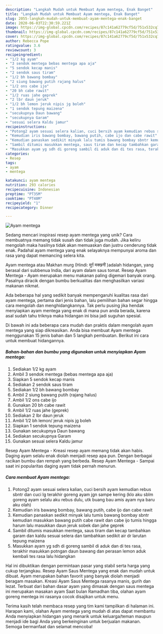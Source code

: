 ```yaml
---
description: "Langkah Mudah untuk Membuat Ayam mentega, Enak Banget"
title: "Langkah Mudah untuk Membuat Ayam mentega, Enak Banget"
slug: 2055-langkah-mudah-untuk-membuat-ayam-mentega-enak-banget
date: 2020-06-03T22:30:59.221Z
image: https://img-global.cpcdn.com/recipes/87c141a62779cf5d/751x532cq70/ayam-mentega-foto-resep-utama.jpg
thumbnail: https://img-global.cpcdn.com/recipes/87c141a62779cf5d/751x532cq70/ayam-mentega-foto-resep-utama.jpg
cover: https://img-global.cpcdn.com/recipes/87c141a62779cf5d/751x532cq70/ayam-mentega-foto-resep-utama.jpg
author: Rebecca Pope
ratingvalue: 3.6
reviewcount: 3
recipeingredient:
- "1/2 kg ayam"
- "3 sendok mentega bebas mentega apa aja"
- "5 sendok kecap manis"
- "2 sendok saus tiram"
- "1/2 bh bawang bombay"
- "2 siung bawang putih rajang halus"
- "1/2 ons cabe ijo"
- "20 bh cabe rawit"
- "1/2 ruas jahe geprek"
- "2 lbr daun jeruk"
- "1/2 bh lemon jeruk nipis jg boleh"
- "1 sendok tepung maizena"
- "secukupnya Daun bawang"
- "secukupnya Garam"
- "sesuai selera Kaldu jamur"
recipeinstructions:
- "Potong2 ayam sesuai selera kalian, cuci bersih ayam kemudian rebus sbntr dan cuci lg terakhir goreng ayam jgn sampe kering (klo aku sblm goreng ayam selalu aku rebus dulu, utk buang bau amis ayam nya baru aku olah)"
- "Kemudian iris bawang bombay, bawang putih, cabe ijo dan cabe rawit"
- "Kemudian panaskan sedikit minyak lalu tumis bawang bombay sbntr kemudian masukkan bawang putih cabe rawit dan cabe ijo tumis hingga harum lalu masukkan daun jeruk sobek dan jahe geprek"
- "Sambil ditumis masukkan mentega, saus tiram dan kecap tambahkan garam dan kaldu sesuai selera dan tambahkan sedikit air dr larutan tepung maizena"
- "Masukkan ayam yg sdh di goreng sambil di aduk dan di tes rasa, terakhir masukkan potngan daun bawang dan perasan lemon aduk kembali tes rasa lalu hidangkan"
categories:
- Resep
tags:
- ayam
- mentega

katakunci: ayam mentega 
nutrition: 293 calories
recipecuisine: Indonesian
preptime: "PT35M"
cooktime: "PT40M"
recipeyield: "1"
recipecategory: Dinner

---
```



![Ayam mentega](https://img-global.cpcdn.com/recipes/87c141a62779cf5d/751x532cq70/ayam-mentega-foto-resep-utama.jpg)

Sedang mencari inspirasi resep ayam mentega yang unik? Cara membuatnya memang tidak susah dan tidak juga mudah. Jika keliru mengolah maka hasilnya tidak akan memuaskan dan justru cenderung tidak enak. Padahal ayam mentega yang enak selayaknya mempunyai aroma dan rasa yang dapat memancing selera kita.

Ayam mentega atau Makhan murg (Hindi: मुर्ग़ मक्खनी )adalah hidangan, yang berasal dari subbenua India, dari ayam dalam saus tomat. Resep Ayam Mentega - Ayam merupakan menu makanan paling digemari banyak orang. Pasalnya diracik dengan bumbu berkualitas dan menghasilkan variasi makanan nikmat.

Ada beberapa hal yang sedikit banyak mempengaruhi kualitas rasa dari ayam mentega, pertama dari jenis bahan, lalu pemilihan bahan segar hingga cara mengolah dan menghidangkannya. Tak perlu pusing jika hendak menyiapkan ayam mentega yang enak di mana pun anda berada, karena asal sudah tahu triknya maka hidangan ini bisa jadi suguhan spesial.


Di bawah ini ada beberapa cara mudah dan praktis dalam mengolah ayam mentega yang siap dikreasikan. Anda bisa membuat Ayam mentega menggunakan 15 jenis bahan dan 5 langkah pembuatan. Berikut ini cara untuk membuat hidangannya.

<!--inarticleads1-->

##### Bahan-bahan dan bumbu yang digunakan untuk menyiapkan Ayam mentega:

1. Sediakan 1/2 kg ayam
1. Ambil 3 sendok mentega (bebas mentega apa aja)
1. Siapkan 5 sendok kecap manis
1. Sediakan 2 sendok saus tiram
1. Sediakan 1/2 bh bawang bombay
1. Ambil 2 siung bawang putih (rajang halus)
1. Ambil 1/2 ons cabe ijo
1. Gunakan 20 bh cabe rawit
1. Ambil 1/2 ruas jahe (geprek)
1. Sediakan 2 lbr daun jeruk
1. Ambil 1/2 bh lemon/ jeruk nipis jg boleh
1. Siapkan 1 sendok tepung maizena
1. Gunakan secukupnya Daun bawang
1. Sediakan secukupnya Garam
1. Gunakan sesuai selera Kaldu jamur


Resep Ayam Mentega - Kreasi resep ayam memang tidak akan habis. Daging ayam selalu enak diolah menjadi resep apa pun. Dengan berbagai racikan bumbu dan rempah yang berbeda. Resep Ayam Mentega - Sampai saat ini popularitas daging ayam tidak pernah menurun. 

<!--inarticleads2-->

##### Cara membuat Ayam mentega:

1. Potong2 ayam sesuai selera kalian, cuci bersih ayam kemudian rebus sbntr dan cuci lg terakhir goreng ayam jgn sampe kering (klo aku sblm goreng ayam selalu aku rebus dulu, utk buang bau amis ayam nya baru aku olah)
1. Kemudian iris bawang bombay, bawang putih, cabe ijo dan cabe rawit
1. Kemudian panaskan sedikit minyak lalu tumis bawang bombay sbntr kemudian masukkan bawang putih cabe rawit dan cabe ijo tumis hingga harum lalu masukkan daun jeruk sobek dan jahe geprek
1. Sambil ditumis masukkan mentega, saus tiram dan kecap tambahkan garam dan kaldu sesuai selera dan tambahkan sedikit air dr larutan tepung maizena
1. Masukkan ayam yg sdh di goreng sambil di aduk dan di tes rasa, terakhir masukkan potngan daun bawang dan perasan lemon aduk kembali tes rasa lalu hidangkan


Hal ini dibuktikan dengan permintaan pasar yang stabil serta harga yang cukup terjangkau. Resep Ayam Saus Mentega yang enak dan mudah untuk dibuat. Ayam merupakan bahan favorit yang banyak diolah menjadi beragam masakan. Kreasi Ayam Saus Mentega rasanya manis, gurih dan lezat. Terbuat dari bahan dasar ayam yang dimasak dengan saus mentega ini merupakan masakan ayam Saat bulan Ramadhan tiba, olahan ayam goreng mentega ini rasanya cocok disajikan untuk menu. 

Terima kasih telah membaca resep yang tim kami tampilkan di halaman ini. Harapan kami, olahan Ayam mentega yang mudah di atas dapat membantu Anda menyiapkan hidangan yang menarik untuk keluarga/teman maupun menjadi ide bagi Anda yang berkeinginan untuk berjualan makanan. Semoga bermanfaat dan selamat mencoba!

